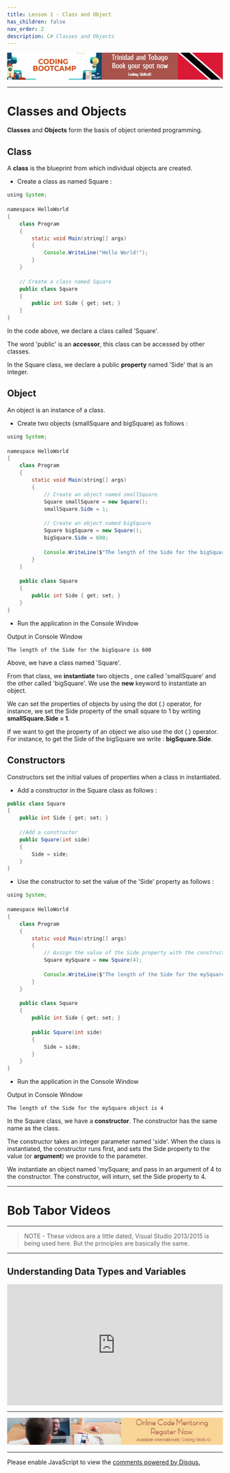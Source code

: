 ```yaml
---
title: Lesson 1 - Class and Object
has_children: false
nav_order: 2
description: C# Classes and Objects
---
```

[![ad](../img/bootcamp.jpg)](https://rclapp.com/bootcamp.html)

****

# Classes and Objects

**Classes** and **Objects** form the basis of object oriented programming.

## Class

A **class** is the blueprint from which individual objects are created.

- Create a class as named Square :

```java
using System;

namespace HelloWorld
{
    class Program
    {
        static void Main(string[] args)
        {
            Console.WriteLine("Hello World!");
        }
    }

    // Create a class named Square
    public class Square
    {
        public int Side { get; set; }
    }
}
```

In the code above, we declare a class called 'Square'. 

The word 'public' is an **accessor**, this class can be accessed by other classes. 

In the Square class, we declare a public **property** named 'Side' that is an integer.

## Object

An object is an instance of a class.

- Create two objects (smallSquare and bigSquare) as follows :

```java
using System;

namespace HelloWorld
{
    class Program
    {
        static void Main(string[] args)
        {
            // Create an object named smallSquare
            Square smallSquare = new Square();
            smallSquare.Side = 1;

            // Create an object named bigSquare
            Square bigSquare = new Square();
            bigSquare.Side = 600;

            Console.WriteLine($"The length of the Side for the bigSquare is {bigSquare.Side}");
        }
    }

    public class Square
    {
        public int Side { get; set; }
    }
}
```

- Run the application in the Console Window

Output in Console Window

```
The length of the Side for the bigSquare is 600
```

Above, we have a class named 'Square'. 

From that class, we **instantiate** two objects , one called 'smallSquare' and the other called 'bigSquare'. We use the **new** keyword to instantiate an object. 

We can set the properties of objects by using the dot (.) operator, for instance, we set the Side property of the small square to 1 by writing **smallSquare.Side = 1**.

If we want to get the property of an object we also use the dot (.) operator. For instance, to get the Side of the bigSquare we write : **bigSquare.Side**.

## Constructors

Constructors set the initial values of properties when a class in instantiated.

- Add a constructor in the Square class as follows :

```java
public class Square
{
    public int Side { get; set; }

    //Add a constructor
    public Square(int side)
    {
        Side = side;
    }
}
```

- Use the constructor to set the value of the 'Side' property as follows :

```java
using System;

namespace HelloWorld
{
    class Program
    {
        static void Main(string[] args)
        {
            // Assign the value of the Side property with the constructor
            Square mySquare = new Square(4);

            Console.WriteLine($"The length of the Side for the mySquare object is {mySquare.Side}");
        }
    }

    public class Square
    {
        public int Side { get; set; }

        public Square(int side)
        {
            Side = side;
        }
    }
}

```

- Run the application in the Console Window

Output in Console Window

```
The length of the Side for the mySquare object is 4
```

In the Square class, we have a **constructor**. The constructor has the same name as the class. 

The constructor takes an integer parameter named 'side'. When the class is instantiated, the constructor runs first, and sets the Side property to the value (or **argument**) we provide to the parameter.

We instantiate an object named 'mySquare; and pass in an argument of 4 to the constructor. The constructor, will inturn, set the Side property to 4.

****

# Bob Tabor Videos

****

> NOTE - These videos are a little dated, Visual Studio 2013/2015 is being used here. But the principles are basically the same.

*****

## Understanding Data Types and Variables

<div style="position: relative;overflow: hidden;padding-top: 56.25%;">
<iframe src="https://channel9.msdn.com/Series/CSharp-Fundamentals-for-Absolute-Beginners/Understanding-Classes/player" style="position: absolute; top: 0;left: 0; width: 100%; height: 100%;border: 0" allowFullScreen frameBorder="0" title="Understanding Classes - Microsoft Channel 9 Video"></iframe>
</div>

****

[![ad](../img/online-mentoring.jpg)](https://rclapp.com/mentors.html)

****

<div id="disqus_thread"></div>
<script>
var disqus_config = function () {
this.page.url = 'https://csharpoop.tutorial.rclapp.com/lessons/lesson1.html';
this.page.identifier = 'a04-01'; 
};
(function() { 
var d = document, s = d.createElement('script');
s.src = 'https://coding-skills-io.disqus.com/embed.js';
s.setAttribute('data-timestamp', +new Date());
(d.head || d.body).appendChild(s);
})();
</script>
<noscript>Please enable JavaScript to view the <a href="https://disqus.com/?ref_noscript">comments powered by Disqus.</a></noscript>



